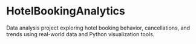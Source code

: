 # HotelBookingAnalytics
Data analysis project exploring hotel booking behavior, cancellations, and trends using real-world data and Python visualization tools.
